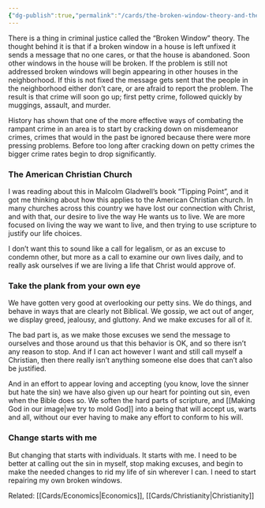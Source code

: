 ```yaml
---
{"dg-publish":true,"permalink":"/cards/the-broken-window-theory-and-the-american-church/"}
---
```


There is a thing in criminal justice called the “Broken Window” theory. The thought behind it is that if a broken window in a house is left unfixed it sends a message that no one cares, or that the house is abandoned. Soon other windows in the house will be broken. If the problem is still not addressed broken windows will begin appearing in other houses in the neighborhood. If this is not fixed the message gets sent that the people in the neighborhood either don’t care, or are afraid to report the problem. The result is that crime will soon go up; first petty crime, followed quickly by muggings, assault, and murder.

History has shown that one of the more effective ways of combating the rampant crime in an area is to start by cracking down on misdemeanor crimes, crimes that would in the past be ignored because there were more pressing problems. Before too long after cracking down on petty crimes the bigger crime rates begin to drop significantly.

### The American Christian Church

I was reading about this in Malcolm Gladwell’s book “Tipping Point”, and it got me thinking about how this applies to the American Christian church. In many churches across this country we have lost our connection with Christ, and with that, our desire to live the way He wants us to live. We are more focused on living the way we want to live, and then trying to use scripture to justify our life choices.

I don’t want this to sound like a call for legalism, or as an excuse to condemn other, but more as a call to examine our own lives daily, and to really ask ourselves if we are living a life that Christ would approve of.

### Take the plank from your own eye

We have gotten very good at overlooking our petty sins. We do things, and behave in ways that are clearly not Biblical. We gossip, we act out of anger, we display greed, jealousy, and gluttony. And we make excuses for all of it.

The bad part is, as we make those excuses we send the message to ourselves and those around us that this behavior is OK, and so there isn’t any reason to stop. And if I can act however I want and still call myself a Christian, then there really isn’t anything someone else does that can’t also be justified.

And in an effort to appear loving and accepting (you know, love the sinner but hate the sin) we have also given up our heart for pointing out sin, even when the Bible does so. We soften the hard parts of scripture, and [[Making God in our image\|we try to mold God]] into a being that will accept us, warts and all, without our ever having to make any effort to conform to his will.

### Change starts with me

But changing that starts with individuals. It starts with me. I need to be better at calling out the sin in myself, stop making excuses, and begin to make the needed changes to rid my life of sin wherever I can. I need to start repairing my own broken windows.


Related:  [[Cards/Economics\|Economics]], [[Cards/Christianity\|Christianity]]